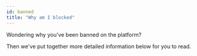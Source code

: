 ```yaml
---
id: banned
title: "Why am I blocked"
---
```


Wondering why you've been banned on the platform?

Then we've put together more detailed information below for you to read.


